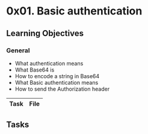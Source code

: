 # 0x01. Basic authentication

## Learning Objectives

### General

- What authentication means
- What Base64 is
- How to encode a string in Base64
- What Basic authentication means
- How to send the Authorization header

| Task | File |
| ---- | ---- |

## Tasks
